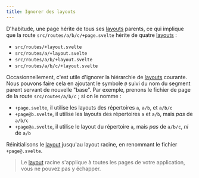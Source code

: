 ```yaml
---
title: Ignorer des layouts
---
```


D'habitude, une page hérite de tous ses <span class="vo">[layouts](PUBLIC_SVELTE_SITE_URL/docs/web#layout)</span> parents, ce qui implique que la route `src/routes/a/b/c/+page.svelte` hérite de quatre <span class="vo">[layouts](PUBLIC_SVELTE_SITE_URL/docs/web#layout)</span> :

- `src/routes/+layout.svelte`
- `src/routes/a/+layout.svelte`
- `src/routes/a/b/+layout.svelte`
- `src/routes/a/b/c/+layout.svelte`

Occasionnellement, c'est utile d'ignorer la hiérarchie de <span class="vo">[layouts](PUBLIC_SVELTE_SITE_URL/docs/web#layout)</span> courante. Nous pouvons faire cela en ajoutant le symbole `@` suivi du nom du segment parent servant de nouvelle "base". Par exemple, prenons le fichier de page de la route `src/routes/a/b/c` ; si on le nomme :
- `+page.svelte`, il utilise les layouts des répertoires `a`, `a/b`, et `a/b/c`
- `+page@b.svelte`, il utilise les layouts des répertoires `a` et `a/b`, mais *pas* de `a/b/c`
- `+page@a.svelte`, il utilise le layout du répertoire `a`, mais *pas* de `a/b/c`, *ni* de `a/b`

Réinitialisons le <span class="vo">[layout](PUBLIC_SVELTE_SITE_URL/docs/web#layout)</span> jusqu'au layout racine, en renommant le fichier `+page@.svelte`.

> Le <span class="vo">[layout](PUBLIC_SVELTE_SITE_URL/docs/web#layout)</span> racine s'applique à toutes les pages de votre application, vous ne pouvez pas y échapper.
